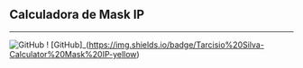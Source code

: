 ## Calculadora de Mask IP

---
![GitHub](https://img.shields.io/github/license/Tarcisio20/Calculadora-de-redes-em-C?style=for-the-badge) ! [GitHub]_(https://img.shields.io/badge/Tarcisio%20Silva-Calculator%20Mask%20IP-yellow)
